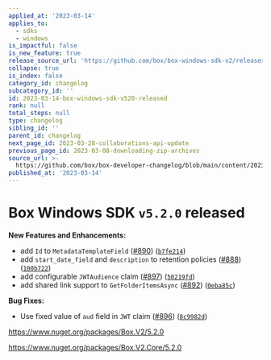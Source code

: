 ```yaml
---
applied_at: '2023-03-14'
applies_to:
  - sdks
  - windows
is_impactful: false
is_new_feature: true
release_source_url: 'https://github.com/box/box-windows-sdk-v2/releases/tag/v5.2.0'
collapse: true
is_index: false
category_id: changelog
subcategory_id: ''
id: 2023-03-14-box-windows-sdk-v520-released
rank: null
total_steps: null
type: changelog
sibling_id: ''
parent_id: changelog
next_page_id: 2023-03-28-collaborations-api-update
previous_page_id: 2023-03-08-downloading-zip-archives
source_url: >-
  https://github.com/box/box-developer-changelog/blob/main/content/2023/03-14-box-windows-sdk-v520-released.md
published_at: '2023-03-14'
---
```

# Box Windows SDK `v5.2.0` released

**New Features and Enhancements:**

* add `Id` to `MetadataTemplateField` ([#890][1]) ([`b7fe214`][2])
* add `start_date_field` and `description` to retention policies ([#888][3]) ([`100b722`][4])
* add configurable `JWTAudience` claim ([#897][5]) ([`50219fd`][6])
* add shared link support to `GetFolderItemsAsync` ([#892][7]) ([`0eba85c`][8])

**Bug Fixes:**

* Use fixed value of `aud` field in `JWT` claim ([#896][9]) ([`8c9982d`][10])

<https://www.nuget.org/packages/Box.V2/5.2.0>

<https://www.nuget.org/packages/Box.V2.Core/5.2.0>

[1]: https://github.com/box/box-windows-sdk-v2/issues/890

[2]: https://github.com/box/box-windows-sdk-v2/commit/b7fe2149e1a0ade8573b497b7bb36e9f3c4f4a82

[3]: https://github.com/box/box-windows-sdk-v2/issues/888

[4]: https://github.com/box/box-windows-sdk-v2/commit/100b722ce4909395c00b527677564f37a61ec2cb

[5]: https://github.com/box/box-windows-sdk-v2/issues/897

[6]: https://github.com/box/box-windows-sdk-v2/commit/50219fdfd553d6335b6f0b4341719b09680c4ba0

[7]: https://github.com/box/box-windows-sdk-v2/issues/892

[8]: https://github.com/box/box-windows-sdk-v2/commit/0eba85c693763472c51fe81cbc43222305e9eefb

[9]: https://github.com/box/box-windows-sdk-v2/issues/896

[10]: https://github.com/box/box-windows-sdk-v2/commit/8c9982d160ec4806c796ee2621b1811232ea59c1